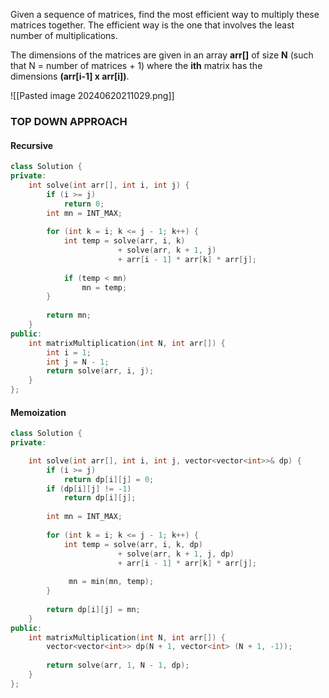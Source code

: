 Given a sequence of matrices, find the most efficient way to multiply these matrices together. The efficient way is the one that involves the least number of multiplications.

The dimensions of the matrices are given in an array **arr[]** of size **N** (such that N = number of matrices + 1) where the **ith** matrix has the dimensions **(arr[i-1] x arr[i])**.

![[Pasted image 20240620211029.png]]
### TOP DOWN APPROACH
#### Recursive
```cpp
class Solution {
private:
    int solve(int arr[], int i, int j) {
        if (i >= j)
            return 0;
        int mn = INT_MAX;
        
        for (int k = i; k <= j - 1; k++) {
            int temp = solve(arr, i, k)
                        + solve(arr, k + 1, j)
                        + arr[i - 1] * arr[k] * arr[j];
            
            if (temp < mn)
                mn = temp;
        }
        
        return mn;
    }
public:
    int matrixMultiplication(int N, int arr[]) {
        int i = 1;
        int j = N - 1;
        return solve(arr, i, j);
    }
};
```

#### Memoization
```cpp
class Solution {
private:

    int solve(int arr[], int i, int j, vector<vector<int>>& dp) {
        if (i >= j)
            return dp[i][j] = 0;
        if (dp[i][j] != -1)
            return dp[i][j];
            
        int mn = INT_MAX;
        
        for (int k = i; k <= j - 1; k++) {
            int temp = solve(arr, i, k, dp)
                        + solve(arr, k + 1, j, dp)
                        + arr[i - 1] * arr[k] * arr[j];
            
             mn = min(mn, temp);
        }
        
        return dp[i][j] = mn;
    }
public:
    int matrixMultiplication(int N, int arr[]) {
        vector<vector<int>> dp(N + 1, vector<int> (N + 1, -1));
        
        return solve(arr, 1, N - 1, dp);
    }
};
```